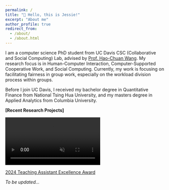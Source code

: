 ```yaml
---
permalink: /
title: "👋 Hello, this is Jessie!"
excerpt: "About me"
author_profile: true
redirect_from: 
  - /about/
  - /about.html
---
```


I am a computer science PhD student from UC Davis CSC (Collaborative and Social Computing) Lab, advised by [Prof. Hao-Chuan Wang](https://www.haochuanwang.info/). My research focus is in Human-Computer Interaction, Computer-Supported Cooperative Work, and Social Computing. Currently, my work is focusing on facilitating fairness in group work, especially on the workload division process within groups.

Before I join UC Davis, I received my bachelor degree in Quantitative Finance from National Tsing Hua University, and my masters degree in Applied Analytics from Columbia University.

**[Recent Research Projects]**

<video width="300" height="150" controls autoplay muted>
  <source src="files/ballsandbin1.mp4" type="video/mp4">
  Your browser does not support the video tag.
</video>



[2024 Teaching Assistant Excellence Award](https://engineering.ucdavis.edu/news/departments-recognize-faculty-and-students-excellence-teaching-learning)

*To be updated...*
